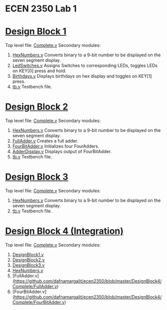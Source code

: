 # ECEN 2350 Lab 1

# [Design Block 1](https://github.com/dafnamargalit/ecen2350/tree/master/DesignBlock1/Complete)
Top level file: [Complete.v](https://github.com/dafnamargalit/ecen2350/blob/master/DesignBlock1/Complete/Complete.v)
Secondary modules: 
1. [HexNumbers.v](https://github.com/dafnamargalit/ecen2350/blob/master/DesignBlock1/Complete/HexNumbers.v)
Converts binary to a 9-bit number to be displayed on the seven segment display.
2. [LedSwitches.v](https://github.com/dafnamargalit/ecen2350/blob/master/DesignBlock1/Complete/LedSwitches.v)
Assigns Switches to corresponding LEDs, toggles LEDs on KEY[0] press and hold.
3. [Birthdays.v](https://github.com/dafnamargalit/ecen2350/blob/master/DesignBlock1/Complete/Birthdays.v)
Displays birthdays on hex display and toggles on KEY[1] press.
4. [tb.v](https://github.com/dafnamargalit/ecen2350/blob/master/DesignBlock1/Complete/tb.v)
Testbench file.

# [Design Block 2](https://github.com/dafnamargalit/ecen2350/tree/master/DesignBlock2/Complete)
Top level file: [Complete.v](https://github.com/dafnamargalit/ecen2350/blob/master/DesignBlock2/Complete/Complete.v)
Secondary modules: 
1. [HexNumbers.v](https://github.com/dafnamargalit/ecen2350/blob/master/DesignBlock2/Complete/HexNumbers.v)
Converts binary to a 9-bit number to be displayed on the seven segment display.
2. [FullAdder.v](https://github.com/dafnamargalit/ecen2350/blob/master/DesignBlock2/Complete/FullAdder.v)
Creates a full adder.
3. [FourBitAdder.v](https://github.com/dafnamargalit/ecen2350/blob/master/DesignBlock2/Complete/FourBitAdder.v)
Initializes four FourAdders.
4. [AdderDisplay.v](https://github.com/dafnamargalit/ecen2350/blob/master/DesignBlock2/Complete/AdderDisplay.v)
Displays output of FourBitAdder.
5. [tb.v](https://github.com/dafnamargalit/ecen2350/blob/master/DesignBlock2/Complete/tb.v)
Testbench file.

# [Design Block 3](https://github.com/dafnamargalit/ecen2350/tree/master/DesignBlock3/Complete)
Top level file: [Complete.v](https://github.com/dafnamargalit/ecen2350/blob/master/DesignBlock3/Complete/Complete.v)
Secondary modules: 
1. [HexNumbers.v](https://github.com/dafnamargalit/ecen2350/blob/master/DesignBlock3/Complete/HexNumbers.v)
Converts binary to a 9-bit number to be displayed on the seven segment display.
2. [tb.v](https://github.com/dafnamargalit/ecen2350/blob/master/DesignBlock3/Complete/tb.v)
Testbench file.

# [Design Block 4 (Integration)](https://github.com/dafnamargalit/ecen2350/tree/master/DesignBlock4/Complete)
Top level file: [Complete.v](https://github.com/dafnamargalit/ecen2350/blob/master/DesignBlock4/Complete/Complete.v)
Secondary modules: 
1. [DesignBlock1.v](https://github.com/dafnamargalit/ecen2350/blob/master/DesignBlock4/Complete/DesignBlock1.v)
2. [DesignBlock2.v](https://github.com/dafnamargalit/ecen2350/blob/master/DesignBlock4/Complete/DesignBlock2.v)
3. [DesignBlock3.v](https://github.com/dafnamargalit/ecen2350/blob/master/DesignBlock4/Complete/DesignBlock3.v)
4. [HexNumbers.v](https://github.com/dafnamargalit/ecen2350/blob/master/DesignBlock4/Complete/HexNumbers.v)
5. [FullAdder.v] (https://github.com/dafnamargalit/ecen2350/blob/master/DesignBlock4/Complete/FullAdder.v)
6. [FourBitAdder.v] (https://github.com/dafnamargalit/ecen2350/blob/master/DesignBlock4/Complete/FourBitAdder.v)
